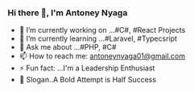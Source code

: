 ### Hi there 👋, I'm Antoney Nyaga 


- 🔭 I’m currently working on ...#C#, #React Projects
- 🌱 I’m currently learning ...#Laravel, #Typecsript
- 💬 Ask me about ...#PHP, #C#
- 📫 How to reach me: antoneynyaga01@gmail.com
- ⚡ Fun fact: ...I'm a Leadership Enthusiast
- 🔭 Slogan..A Bold Attempt is Half Success

